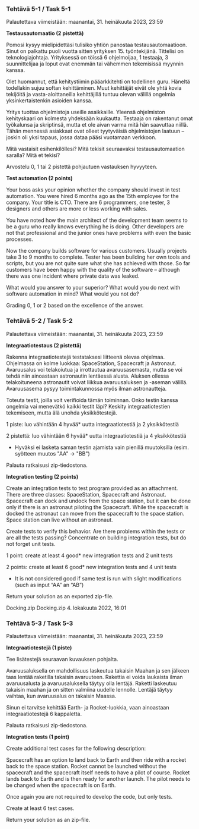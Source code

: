 ### Tehtävä 5-1 / Task 5-1

Palautettava viimeistään: maanantai, 31. heinäkuuta 2023, 23:59

**Testausautomaatio (2 pistettä)**

Pomosi kysyy mielipidettäsi tulisiko yhtiön panostaa testausautomaatioon. Sinut on palkattu puoli vuotta sitten yrityksen 15. työntekijänä. Tittelisi on teknologiajohtaja. Yrityksessä on töissä 6 ohjelmoijaa, 1 testaaja, 3 suunnittelijaa ja loput ovat enemmän tai vähemmen tekemisissä myynnin kanssa.

Olet huomannut, että kehitystiimin pääarkkitehti on todellinen guru. Häneltä todellakin sujuu softan kehittäminen. Muut kehittäjät eivät ole yhtä kovia tekijöitä ja vasta-aloittaneilla kehittäjillä tuntuu olevan välillä ongelmia yksinkertaistenkin asioiden kanssa.

Yritys tuottaa ohjelmistoja useille asaikkaille. Yleensä ohjelmiston kehityskaari on kolmesta yhdeksään kuukautta. Testaaja on rakentanut omat työkalunsa ja skriptinsä, mutta et ole aivan varma mitä hän saavuttaa niillä. Tähän mennessä asiakkaat ovat olleet tyytyväisiä ohjelmistojen laatuun – joskin oli yksi tapaus, jossa dataa pääsi vuotamaan verkkoon.

Mitä vastaisit esihenkilöllesi? Mitä tekisit seuraavaksi testausautomaation saralla? Mitä et tekisi?

Arvostelu 0, 1 tai 2 pistettä pohjautuen vastauksen hyvyyteen.



**Test automation (2 points)**

Your boss asks your opinion whether the company should invest in test automation. You were hired 6 months ago as the 15th employee for the company. Your title is CTO. There are 6 programmers, one tester, 3 designers and others are more or less working with sales.

You have noted how the main architect of the development team seems to be a guru who really knows everything he is doing. Other developers are not that professional and the junior ones have problems with even the basic processes.

Now the company builds software for various customers. Usually projects take 3 to 9 months to complete. Tester has been building her own tools and scripts, but you are not quite sure what she has achieved with those. So far customers have been happy with the quality of the software – although there was one incident where private data was leaked.

What would you answer to your superior? What would you do next with software automation in mind? What would you not do?

Grading 0, 1 or 2 based on the excellence of the answer.


### Tehtävä 5-2 / Task 5-2

Palautettava viimeistään: maanantai, 31. heinäkuuta 2023, 23:59

**Integraatiotestaus (2 pistettä)**

Rakenna integraatiotestejä testataksesi liitteenä olevaa ohjelmaa. Ohjelmassa on kolme luokkaa: SpaceStation, Spacecraft ja Astronaut. Avaruusalus voi telakoiutua ja irrottautua avaruusasemasta, mutta se voi tehdä niin ainoastaan astronautin lentäessä alusta. Aluksen ollessa telakoituneena astronautit voivat liikkua avaruusaluksen ja -aseman välillä. Avaruusasema pysyy toimintakunnossa myös ilman astronautteja.

Toteuta testit, joilla voit verifioida tämän toiminnan. Onko testin kanssa ongelmia vai menevätkö kaikki testit läpi? Keskity integraatiotestien tekemiseen, mutta älä unohda yksikkötestejä.

1 piste: luo vähintään 4 hyvää* uutta integraatiotestiä ja 2 yksikkötestiä

2 pistettä: luo vähintään 6 hyvää* uutta integraatiotestiä ja 4 yksikkötestiä

+ Hyväksi ei lasketa saman testin ajamista vain pienillä muutoksilla (esim. syötteen muutos "AA" -> "BB")

Palauta ratkaisusi zip-tiedostona.


**Integration testing (2 points)**

Create an integration tests to test program provided as an attachment. There are three classes: SpaceStation, Spacecraft and Astronaut. Spacecraft can dock and undock from the space station, but it can be done only if there is an astronaut piloting the Spacecraft. While the spacecraft is docked the astronaut can move from the spacecraft to the space station. Space station can live without an astronaut.

Create tests to verify this behavior. Are there problems within the tests or are all the tests passing? Concentrate on building integration tests, but do not forget unit tests.


1 point: create at least 4 good* new integration tests and 2 unit tests

2 points: create at least 6 good* new integration tests and 4 unit tests


+ It is not considered good if same test is run with slight modifications (such as input “AA” an “AB”)

Return your solution as an exported zip-file.


Docking.zip Docking.zip 4. lokakuuta 2022, 16:01


### Tehtävä 5-3 / Task 5-3

Palautettava viimeistään: maanantai, 31. heinäkuuta 2023, 23:59

**Integraatiotestejä (1 piste)**

Tee lisätestejä seuraavan kuvauksen pohjalta.

Avaruusaluksella on mahdollisuus laskeutua takaisin Maahan ja sen jälkeen taas lentää raketilla takaisin avaruuteen. Rakettia ei voida laukaista ilman avaruusalusta ja avaruusaluksella täytyy olla lentäjä. Raketti laskeutuu takaisin maahan ja on sitten valmiina uudelle lennolle. Lentäjä täytyy vaihtaa, kun avaruusalus on takaisin Maassa.

Sinun ei tarvitse kehittää Earth- ja Rocket-luokkia, vaan ainoastaan integraatiotestejä 6 kappaletta.

Palauta ratkaisusi zip-tiedostona.


**Integration tests (1 point)**

Create additional test cases for the following description:

Spacecraft has an option to land back to Earth and then ride with a rocket back to the space station. Rocket cannot be launched without the spacecraft and the spacecraft itself needs to have a pilot of course. Rocket lands back to Earth and is then ready for another launch. The pilot needs to be changed when the spacecraft is on Earth.

Once again you are not required to develop the code, but only tests. 

Create at least 6 test cases.

Return your solution as an zip-file.

